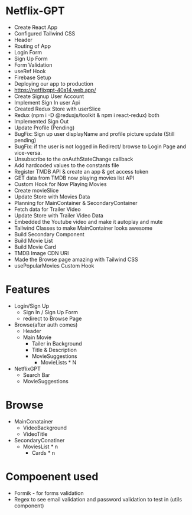 # Netflix-GPT

- Create React App
- Configured Tailwind CSS
- Header
- Routing of App
- Login Form
- Sign Up Form
- Form Validation
- useRef Hook
- Firebase Setup
- Deploying our app to production
- https://netflixgpt-40a14.web.app/
- Create Signup User Account
- Implement Sign In user Api
- Created Redux Store with userSlice
- Redux (npm i -D @reduxjs/toolkit & npm i react-redux) both
- Implemented Sign Out
- Update Profile (Pending)
- BugFix: Sign up user displayName and profile picture update (Still pending)
- BugFix: if the user is not logged in Redirect/ browse to Login Page and vice-versa.
- Unsubscribe to the onAuthStateChange callback
- Add hardcoded values to the constants file
- Register TMDB API & create an app & get access token
- GET data from TMDB now playing movies list API
- Custom Hook for Now Playing Movies
- Create movieSlice
- Update Store with Movies Data
- Planning for MainContainer & SecondaryContainer
- Fetch data for Trailer Video
- Update Store with Trailer Video Data
- Embedded the Youtube video and make it autoplay and mute
- Tailwind Classes to make MainContainer looks awesome
- Build Secondary Component
- Build Movie List
- Build Movie Card
- TMDB Image CDN URl
- Made the Browse page amazing with Tailwind CSS
- usePopularMovies Custom Hook

# Features

- Login/Sign Up
  - Sign In / Sign Up Form
  - redirect to Browse Page
- Browse(after auth comes)
  - Header
  - Main Movie
    - Tailer in Background
    - Title & Description
    - MovieSuggestions
      - MovieLists \* N
- NetflixGPT
  - Search Bar
  - MovieSuggestions

# Browse

- MainConatainer
  - VideoBackground
  - VideoTitle
- SecondaryConatiner
  - MoviesList \* n
    - Cards \* n

# Compoenent used

- Formik - for forms validation
- Regex to see email validation and password validation to test in (utils component)
